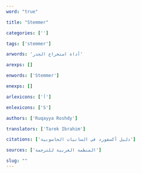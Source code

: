 ```yaml
---
word: "true"

title: "Stemmer"

categories: ['']

tags: ['stemmer']

arwords: 'أداة استخراج الجذر'

arexps: []

enwords: ['Stemmer']

enexps: []

arlexicons: ['أ']

enlexicons: ['S']

authors: ['Ruqayya Roshdy']

translators: ['Tarek Ibrahim']

citations: ['دليل أكسفورد في السانيات الحاسوبية']

sources: ['المنظمة العربية للترجمة']

slug: ""
---
```

